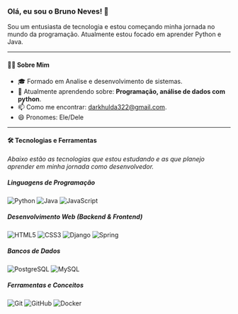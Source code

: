 ### Olá, eu sou o Bruno Neves! 👋

<p>
  Sou um entusiasta de tecnologia e estou começando minha jornada no mundo da programação. Atualmente estou focado em aprender Python e Java.
</p>

---

#### 👨‍💻 Sobre Mim
- 🎓 Formado em Analise e desenvolvimento de sistemas.
- 🌱 Atualmente aprendendo sobre: **Programação, análise de dados com python**.
- 📫 Como me encontrar: darkhulda322@gmail.com.
- 😄 Pronomes: Ele/Dele

---

#### 🛠️ Tecnologias e Ferramentas

<p>
  <em>Abaixo estão as tecnologias que estou estudando e as que planejo aprender em minha jornada como desenvolvedor.</em>
</p>

<h5>Linguagens de Programação</h5>
<p>
  <img src="https://img.shields.io/badge/Python-3776AB?style=for-the-badge&logo=python&logoColor=white" alt="Python" />
  <img src="https://img.shields.io/badge/Java-ED8B00?style=for-the-badge&logo=openjdk&logoColor=white" alt="Java" />
  <img src="https://img.shields.io/badge/JavaScript-F7DF1E?style=for-the-badge&logo=javascript&logoColor=black" alt="JavaScript" />
</p>

<h5>Desenvolvimento Web (Backend & Frontend)</h5>
<p>
  <img src="https://img.shields.io/badge/HTML5-E34F26?style=for-the-badge&logo=html5&logoColor=white" alt="HTML5" />
  <img src="https://img.shields.io/badge/CSS3-1572B6?style=for-the-badge&logo=css3&logoColor=white" alt="CSS3" />
  <img src="https://img.shields.io/badge/Django-092E20?style=for-the-badge&logo=django&logoColor=white" alt="Django" />
  <img src="https://img.shields.io/badge/Spring-6DB33F?style=for-the-badge&logo=spring&logoColor=white" alt="Spring" />
</p>

<h5>Bancos de Dados</h5>
<p>
  <img src="https://img.shields.io/badge/PostgreSQL-4169E1?style=for-the-badge&logo=postgresql&logoColor=white" alt="PostgreSQL" />
  <img src="https://img.shields.io/badge/MySQL-4479A1?style=for-the-badge&logo=mysql&logoColor=white" alt="MySQL" />
</p>

<h5>Ferramentas e Conceitos</h5>
<p>
  <img src="https://img.shields.io/badge/GIT-E44C30?style=for-the-badge&logo=git&logoColor=white" alt="Git" />
  <img src="https://img.shields.io/badge/GitHub-181717?style=for-the-badge&logo=github&logoColor=white" alt="GitHub" />
  <img src="https://img.shields.io/badge/Docker-2496ED?style=for-the-badge&logo=docker&logoColor=white" alt="Docker" />
</p>
